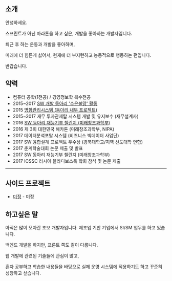 
## 소개

안녕하세요.

스프린트가 아닌 마라톤을 하고 싶은, 개발을 좋아하는 개발자입니다.

퇴근 후 하는 운동과 개발을 좋아하며, 

미래에 더 힘든게 싫어서, 현재에 더 부지런하고 능동적으로 행동하는 편입니다.

반갑습니다.

## 약력

- 컴퓨터 공학(1전공) / 경영정보학 복수전공
- 2015~2017 [SW 개발 동아리 '수은불망' 활동](https://jaeuk2274.tistory.com/attachment/cfile25.uf@99D8763C5B7AC88D10AFA6.pdf)
- 2015 [명함관리시스템 (동아리 내부 프로젝트)](https://jaeuk2274.tistory.com/category/%ED%94%84%EB%A1%9C%EC%A0%9D%ED%8A%B8%2C%EA%B3%B5%EB%AA%A8%EC%A0%84%282015%29/BCMS)
- 2015~2017 재무 투자관제탑 시스템 개발 및 유지보수 (재무설계사)
- 2016 [SW 동아리 재능기부 챌린지 (미래창조과학부)](https://jaeuk2274.tistory.com/category/%ED%94%84%EB%A1%9C%EC%A0%9D%ED%8A%B8%2C%EA%B3%B5%EB%AA%A8%EC%A0%84%282016%29/DJN%20%28SW%20%EC%9E%AC%EB%8A%A5%EA%B8%B0%EB%B6%80%20%EC%B1%8C%EB%A6%B0%EC%A7%80%29)
- 2016 제 3회 대한민국 해카톤 (미래창조과학부, NIPA)
- 2017 데이터분석포탈 시스템 (비즈니스 빅데이터 사업단)
- 2017 SW 융합설계 프로젝트 우수상 (경북대학교/지역 선도대학 연합)
- 2017 춘계학술대회 논문 제출 및 발표 
- 2017 SW 동아리 재능기부 챌린지 (미래창조과학부)
- 2017 ICSSC 러시아 블라디보스톡 학회 참석 및 논문 제출
---
<!-- 궁금하시다면야..
- 2017~2018 RIST(포항산업과학연구원) 물품반출입 시스템
- 2018~2019 포스웰 ERP
- 2019 포스코케미칼 연구/시험 시스템 및 기타 시스템(BI, SR, 법무, 퇴직, EAI) 
- 2019 포스코케미칼 통합 인사 시스템
--> 

## 사이드 프로젝트

- [미정](링크) - 미정

## 하고싶은 말

아직은 많이 모자란 초보 개발자입니다. 제조업 기반 기업에서 SI/SM 업무를 하고 있습니다.  

백엔드 개발을 하지만, 프론트 쪽도 같이 다룹니다.

웹 개발에 관련된 기술들에 관심이 많고, 

혼자 공부하고 학습한 내용들을 바탕으로 실제 운영 시스템에 적용하기도 하고 꾸준히 성장하고 싶습니다.           

